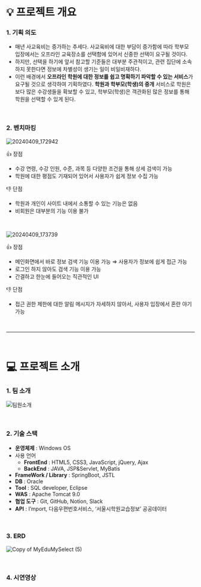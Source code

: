 # 💡 프로젝트 개요

### 1. 기획 의도

- 매년 사교육비는 증가하는 추세다. 사교육비에 대한 부담이 증가함에 따라 학부모 입장에서는 오프라인 교육장소를 선택함에 있어서 신중한 선택이 요구될 것이다.
- 하지만, 선택을 하기에 앞서 참고할 기준들은 대부분 주관적이고, 관련 집단에 소속하지 못한다면 정보에 차별성이 생기는 일이 비일비재하다.
- 이런 배경에서 **오프라인 학원에 대한 정보를 쉽고 명확하기 파악할 수 있는 서비스**가 요구될 것으로 생각하여 기획하였다. **학원과 학부모(학생)의 중개** 서비스로 학원은 보다 많은 수강생들을 확보할 수 있고, 학부모(학생)은 객관화된 많은 정보를 통해 학원을 선택할 수 있게 된다.

<br/>  

### 2. 벤치마킹
![20240409_172942](https://github.com/kimzionoff/KH-Final-Project/assets/159001836/30ded0cb-7748-4775-b9ab-e05f2dc21685)

👍 장점

- 수강 연령, 수강 인원, 수준, 과목 등 다양한 조건을 통해 상세 검색이 가능
- 학원에 대한 평점도 기재되어 있어서 사용자가 쉽게 정보 수집 가능

👎 단점

- 학원과 개인이 사이트 내에서 소통할 수 있는 기능은 없음
- 비회원은 대부분의 기능 이용 불가

<br/>
  
![20240409_173739](https://github.com/kimzionoff/KH-Final-Project/assets/159001836/c2279fc5-d73f-4b24-9cd0-1b31e3ade639)

👍 장점

- 메인화면에서 바로 정보 검색 기능 이용 가능 ⇒ 사용자가 정보에 쉽게 접근 가능
- 로그인 하지 않아도 검색 기능 이용 가능
- 간결하고 한눈에 들어오는 직관적인 UI

👎 단점

- 접근 권한 제한에 대한 알림 메시지가 자세하지 않아서, 사용자 입장에서 혼란 야기 가능

<br/>
<hr/>
<br/>

# 💻 프로젝트 소개

### 1. 팀 소개
![팀원소개](https://github.com/kimzionoff/KH-Final-Project/assets/159001836/e235c515-df68-406f-be8d-2b90da8bcdd7)

<br/>

### 2. 기술 스택
- **운영체제** : Windows OS
- 사용 언어
    - **FrontEnd** : HTML5, CSS3, JavaScript, jQuery, Ajax
    - **BackEnd** : JAVA, JSP&Servlet, MyBatis
- **FrameWork / Library** : SpringBoot, JSTL
- **DB** : Oracle
- **Tool** : SQL developer, Eclipse
- **WAS** : Apache Tomcat 9.0
- **협업 도구** : Git, GitHub, Notion, Slack
- **API** : I’mport, 다음우편번호서비스, ‘서울시학원교습정보’ 공공데이터

<br/>

### 3. ERD
![Copy of MyEduMySelect (5)](https://github.com/kimzionoff/KH-Final-Project/assets/159001836/95a6d907-81c8-4ec6-a827-721a37098df2)

<br/>

### 4. 시연영상
  
